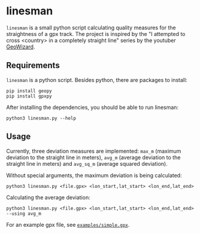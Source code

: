 # linesman

`linesman` is a small python script calculating quality measures for the
straightness of a gpx track. The project is inspired by the "I attempted to
cross \<country\> in a completely straight line" series by the youtuber
[GeoWizard](https://www.youtube.com/channel/UCW5OrUZ4SeUYkUg1XqcjFYA).

## Requirements

`linesman` is a python script. Besides python, there are packages to install:

```
pip install geopy
pip install gpxpy
```

After installing the dependencies, you should be able to run linesman:

```
python3 linesman.py --help
```

## Usage

Currently, three deviation measures are implemented: `max_m` (maximum deviation
to the straight line in meters), `avg_m` (average deviation to the straight line
in meters) and `avg_sq_m` (average squared deviation).

Without special arguments, the maximum deviation is being calculated:

```
python3 linesman.py <file.gpx> <lon_start,lat_start> <lon_end,lat_end>
```

Calculating the average deviation:

```
python3 linesman.py <file.gpx> <lon_start,lat_start> <lon_end,lat_end> --using avg_m
```

For an example gpx file, see [`examples/simple.gpx`](examples/simple.gpx).

